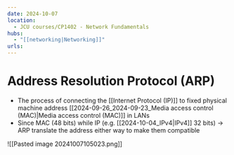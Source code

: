 ```yaml
---
date: 2024-10-07
location:
  - JCU courses/CP1402 - Network Fundamentals
hubs:
  - "[[networking|Networking]]"
urls:
---
```


# Address Resolution Protocol (ARP)
+ The process of connecting the [[Internet Protocol (IP)]] to fixed physical machine address [[2024-09-26_2024-09-23_Media access control (MAC)|Media access control (MAC)]] in LANs
+ Since MAC (48 bits) while IP (e.g. [[2024-10-04_IPv4|IPv4]] 32 bits) -> ARP translate the address either way to make them compatible

![[Pasted image 20241007105023.png]]
